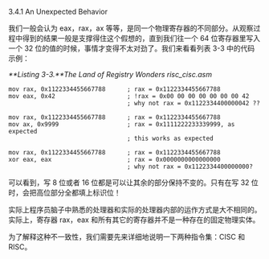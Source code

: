 3.4.1 An Unexpected Behavior

我们一般会认为 eax，rax，ax 等等，是同一个物理寄存器的不同部分。从观察过程中得到的结果一般是支撑得住这个假想的，直到我们往一个 64 位寄存器里写入一个 32 位的值的时候，事情才变得不太对劲了。我们来看看列表 3-3 中的代码示例：

_**Listing 3-3.**The Land of Registry Wonders risc\_cisc.asm_

```
mov rax, 0x1122334455667788      ; rax = 0x1122334455667788
mov eax, 0x42                    ; !rax = 0x00 00 00 00 00 00 00 42
                                 ; why not rax = 0x1122334400000042 ??
                                 
mov rax, 0x1122334455667788      ; rax = 0x1122334455667788
mov ax, 0x9999                   ; rax = 0x1111222233339999, as expected
                                 ; this works as expected
                                 
mov rax, 0x1122334455667788      ; rax = 0x1122334455667788
xor eax, eax                     ; rax = 0x0000000000000000
                                 ; why not rax = 0x1122334400000000?
```

可以看到，写 8 位或者 16 位都是可以让其余的部分保持不变的。只有在写 32 位时，会把高位部分全都填上标识位！

实际上程序员脑子中熟悉的处理器和实际的处理器内部的运作方式是大不相同的。实际上，寄存器 rax，eax 和所有其它的寄存器并不是一种存在的固定物理实体。

为了解释这种不一致性，我们需要先来详细地说明一下两种指令集：CISC 和 RISC。

